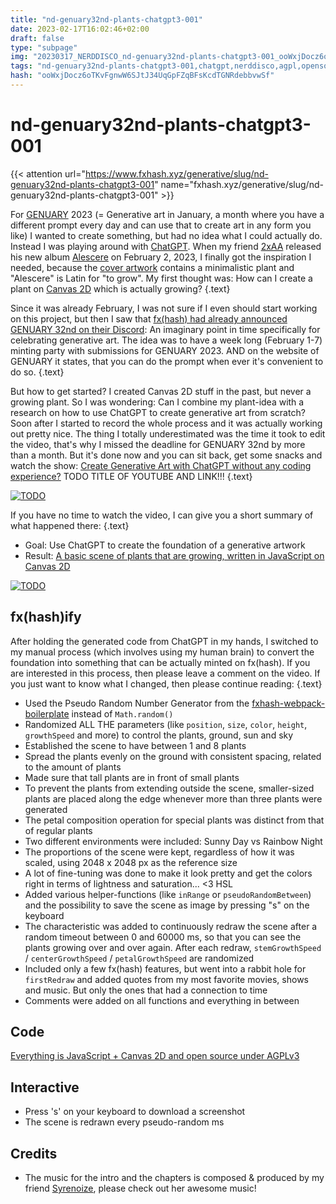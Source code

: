 ```yaml
---
title: "nd-genuary32nd-plants-chatgpt3-001"
date: 2023-02-17T16:02:46+02:00
draft: false
type: "subpage"
img: "20230317_NERDDISCO_nd-genuary32nd-plants-chatgpt3-001_ooWxjDocz6oTKvFgnwW6SJtJ34UqGpFZqBFsKcdTGNRdebbvwSf.jpg"
tags: "nd-genuary32nd-plants-chatgpt3-001,chatgpt,nerddisco,agpl,opensource,aigenerated,humangenerated,aifoundation,canvas2d"
hash: "ooWxjDocz6oTKvFgnwW6SJtJ34UqGpFZqBFsKcdTGNRdebbvwSf"
---
```


# nd-genuary32nd-plants-chatgpt3-001

{{< attention url="https://www.fxhash.xyz/generative/slug/nd-genuary32nd-plants-chatgpt3-001" name="fxhash.xyz/generative/slug/nd-genuary32nd-plants-chatgpt3-001" >}}

For [GENUARY](https://genuary.art) 2023 (= Generative art in January, a month where you have a different prompt every day and can use that to create art in any form you like) I wanted to create something, but had no idea what I could actually do. Instead I was playing around with [ChatGPT](https://chat.openai.com). When my friend [2xAA](https://2xaa.fm) released his new album [Alescere](https://2xaa.bandcamp.com/album/alescere-data113) on February 2, 2023, I finally got the inspiration I needed, because the [cover artwork](https://www.instagram.com/p/CoMZlxjtfvc) contains a minimalistic plant and "Alescere" is Latin for "to grow". My first thought was: How can I create a plant on [Canvas 2D](https://developer.mozilla.org/en-US/docs/Web/API/CanvasRenderingContext2D) which is actually growing?
{.text}

Since it was already February, I was not sure if I even should start working on this project, but then I saw that [fx(hash) had already announced GENUARY 32nd on their Discord](https://discord.com/channels/900333075509149767/909081044932788295/1069726490779996182): An imaginary point in time specifically for celebrating generative art. The idea was to have a week long (February 1-7) minting party with submissions for GENUARY 2023. AND on the website of GENUARY it states, that you can do the prompt when ever it's convenient to do so.
{.text}

But how to get started? I created Canvas 2D stuff in the past, but never a growing plant. So I was wondering: Can I combine my plant-idea with a research on how to use ChatGPT to create generative art from scratch? Soon after I started to record the whole process and it was actually working out pretty nice. The thing I totally underestimated was the time it took to edit the video, that's why I missed the deadline for GENUARY 32nd by more than a month. But it's done now and you can sit back, get some snacks and watch the show: [Create Generative Art with ChatGPT without any coding experience?](https://youtube.com) TODO TITLE OF YOUTUBE AND LINK!!!
{.text}

<div class="center center--items text separate">
    <a href="TODO: LINK TO VIDEO" target="_blank">
        <picture class="picture">
            <img class="" src="img/20230317_NERDDISCO_nd-genuary32nd-plants-chatgpt3-001-youtube-thumbnail.jpg" alt="TODO" loading="lazy">
        </picture>
    </a>
</div>

If you have no time to watch the video, I can give you a short summary of what happened there:
{.text}

- Goal: Use ChatGPT to create the foundation of a generative artwork
- Result: [A basic scene of plants that are growing, written in JavaScript on Canvas 2D](https://codesandbox.io/s/jovial-sea-68teiy?file=/src/index.js)

<div class="center center--items text separate">
    <a href="https://codesandbox.io/s/jovial-sea-68teiy?file=/src/index.js" target="_blank">
        <picture class="picture">
            <img class="" src="img/plants_foundation.jpg" alt="TODO" loading="lazy">
        </picture>
    </a>
</div>

## fx(hash)ify

After holding the generated code from ChatGPT in my hands, I switched to my manual process (which involves using my human brain) to convert the foundation into something that can be actually minted on fx(hash). If you are interested in this process, then please leave a comment on the video. If you just want to know what I changed, then please continue reading:
{.text}

- Used the Pseudo Random Number Generator from the [fxhash-webpack-boilerplate](https://github.com/fxhash/fxhash-webpack-boilerplate) instead of `Math.random()`
- Randomized ALL THE parameters (like `position`, `size`, `color`, `height`, `growthSpeed` and more) to control the plants, ground, sun and sky
- Established the scene to have between 1 and 8 plants
- Spread the plants evenly on the ground with consistent spacing, related to the amount of plants
- Made sure that tall plants are in front of small plants
- To prevent the plants from extending outside the scene, smaller-sized plants are placed along the edge whenever more than three plants were generated
- The petal composition operation for special plants was distinct from that of regular plants
- Two different environments were included: Sunny Day vs Rainbow Night
- The proportions of the scene were kept, regardless of how it was scaled, using 2048 x 2048 px as the reference size
- A lot of fine-tuning was done to make it look pretty and get the colors right in terms of lightness and saturation... <3 HSL
- Added various helper-functions (like `inRange` or `pseudoRandomBetween`) and the possibility to save the scene as image by pressing "s" on the keyboard
- The characteristic was added to continuously redraw the scene after a random timeout between 0 and 60000 ms, so that you can see the plants growing over and over again. After each redraw, `stemGrowthSpeed` / `centerGrowthSpeed` / `petalGrowthSpeed` are randomized
- Included only a few fx(hash) features, but went into a rabbit hole for `firstRedraw` and added quotes from my most favorite movies, shows and music. But only the ones that had a connection to time
- Comments were added on all functions and everything in between

## Code

[Everything is JavaScript + Canvas 2D and open source under AGPLv3](https://github.com/NERDDISCO/nd-genuary32nd-plants-chatgpt3-001)

## Interactive

- Press 's' on your keyboard to download a screenshot
- The scene is redrawn every pseudo-random ms

## Credits

- The music for the intro and the chapters is composed & produced by my friend [Syrenoize](https://soundcloud.com/syrenoize), please check out her awesome music!
